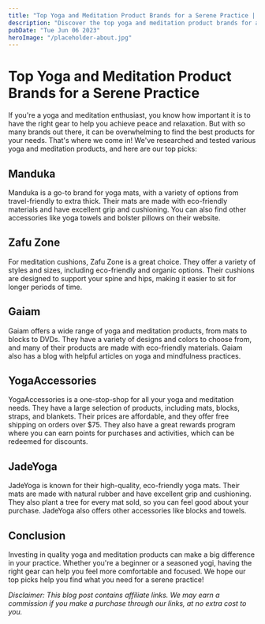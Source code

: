 ```yaml
---
title: "Top Yoga and Meditation Product Brands for a Serene Practice | MarketName"
description: "Discover the top yoga and meditation product brands for a peaceful practice. From yoga mats to meditation cushions, we&#39;ve got you covered. Buy now on MarketName."
pubDate: "Tue Jun 06 2023"
heroImage: "/placeholder-about.jpg"
---
```


# Top Yoga and Meditation Product Brands for a Serene Practice 

If you&#39;re a yoga and meditation enthusiast, you know how important it is to have the right gear to help you achieve peace and relaxation. But with so many brands out there, it can be overwhelming to find the best products for your needs. That&#39;s where we come in! We&#39;ve researched and tested various yoga and meditation products, and here are our top picks:

## Manduka 

Manduka is a go-to brand for yoga mats, with a variety of options from travel-friendly to extra thick. Their mats are made with eco-friendly materials and have excellent grip and cushioning. You can also find other accessories like yoga towels and bolster pillows on their website.

## Zafu Zone

For meditation cushions, Zafu Zone is a great choice. They offer a variety of styles and sizes, including eco-friendly and organic options. Their cushions are designed to support your spine and hips, making it easier to sit for longer periods of time.

## Gaiam

Gaiam offers a wide range of yoga and meditation products, from mats to blocks to DVDs. They have a variety of designs and colors to choose from, and many of their products are made with eco-friendly materials. Gaiam also has a blog with helpful articles on yoga and mindfulness practices.

## YogaAccessories

YogaAccessories is a one-stop-shop for all your yoga and meditation needs. They have a large selection of products, including mats, blocks, straps, and blankets. Their prices are affordable, and they offer free shipping on orders over $75. They also have a great rewards program where you can earn points for purchases and activities, which can be redeemed for discounts.

## JadeYoga

JadeYoga is known for their high-quality, eco-friendly yoga mats. Their mats are made with natural rubber and have excellent grip and cushioning. They also plant a tree for every mat sold, so you can feel good about your purchase. JadeYoga also offers other accessories like blocks and towels.

## Conclusion

Investing in quality yoga and meditation products can make a big difference in your practice. Whether you&#39;re a beginner or a seasoned yogi, having the right gear can help you feel more comfortable and focused. We hope our top picks help you find what you need for a serene practice!

*Disclaimer: This blog post contains affiliate links. We may earn a commission if you make a purchase through our links, at no extra cost to you.*
